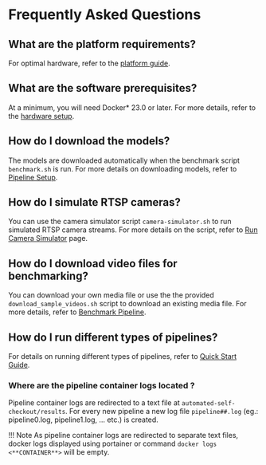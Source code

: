 # Frequently Asked Questions

## What are the platform requirements?

For optimal hardware, refer to the [platform guide](./platforms.md).

## What are the software prerequisites?

At a minimum, you will need Docker* 23.0 or later. For more details, refer to the [hardware setup](./hardwaresetup.md).

## How do I download the models?

The models are downloaded automatically when the benchmark script `benchmark.sh` is run. For more details on downloading models, refer to [Pipeline Setup](./pipelinesetup.md).

## How do I simulate RTSP cameras?

You can use the camera simulator script `camera-simulator.sh` to run simulated RTSP camera streams. For more details on the script, refer to [Run Camera Simulator](./dev-tools/run_camera_simulator.md#run-the-camera-simulator) page.

## How do I download video files for benchmarking?

You can download your own media file or use the the provided `download_sample_videos.sh` script to download an existing media file. For more details, refer to [Benchmark Pipeline](./OVMS/pipelinebenchmarking.md#appendix-benchmark-helper-scripts).

## How do I run different types of pipelines?

For details on running different types of pipelines, refer to [Quick Start Guide](./OVMS/pipelinebenchmarking.md#steps-to-benchmark-computer-vision-pipelines).

### Where are the pipeline container logs located ?

Pipeline container logs are redirected to a text file at `automated-self-checkout/results`. For every new pipeline a new log file `pipeline##.log` (eg.: pipeline0.log, pipeline1.log, ... etc.)  is created.

!!! Note
    As pipeline container logs are redirected to separate text files, docker logs displayed using portainer or command `docker logs <**CONTAINER**>` will be empty.